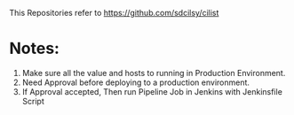 This Repositories refer to https://github.com/sdcilsy/cilist

# Notes:
1. Make sure all the value and hosts to running in Production Environment.
2. Need Approval before deploying to a production environment. 
3. If Approval accepted, Then run Pipeline Job in Jenkins with Jenkinsfile Script
